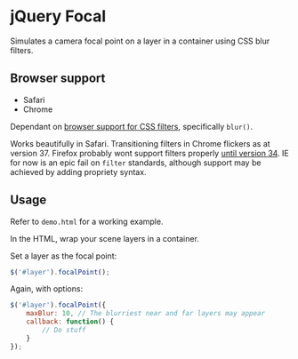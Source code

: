 # jQuery Focal

Simulates a camera focal point on a layer in a container using CSS blur filters.

## Browser support

- Safari
- Chrome

Dependant on [browser support for CSS filters](http://caniuse.com/#feat=css-filters), specifically `blur()`.

Works beautifully in Safari. Transitioning filters in Chrome flickers as at version 37. Firefox probably wont support filters properly [until version 34](https://developer.mozilla.org/en-US/docs/Web/CSS/filter#Browser_compatibility). IE for now is an epic fail on `filter` standards, although support may be achieved by adding propriety syntax.

## Usage

Refer to `demo.html` for a working example.

In the HTML, wrap your scene layers in a container.

Set a layer as the focal point:

```javascript
$('#layer').focalPoint();
```

Again, with options:

```javascript
$('#layer').focalPoint({
	maxBlur: 10, // The blurriest near and far layers may appear
	callback: function() {
		// Do stuff
	}
});
```